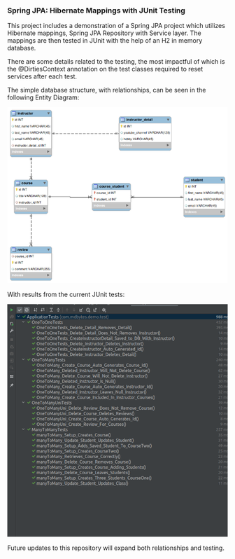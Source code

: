### Spring JPA: Hibernate Mappings with JUnit Testing

<p>This project includes a demonstration of a Spring JPA project which utilizes Hibernate mappings, Spring JPA Repository with Service layer.  The mappings are then tested in JUnit with the help of an H2 in memory database.</p>

<p>There are some details related to the testing, the most impactful of which is the @DirtiesContext annotation on the test classes required to reset services after each test.</p>

<p>The simple database structure, with relationships, can be seen in the following Entity Diagram:</p>

<img src="db/ER-Diagram.png" />

<p>With results from the current JUnit tests:</p>

<img src="screenshots/test_results.png" />

<p>Future updates to this repository will expand both relationships and testing.</p>